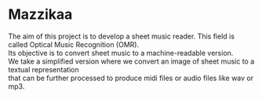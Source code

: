# Mazzikaa
The aim of this project is to develop a sheet music reader. This field is called Optical Music Recognition (OMR).\
Its objective is to convert sheet music to a machine-readable version.\
We take a simplified version where we convert an image of sheet music to a textual representation\
that can be further processed to produce midi files or audio files like wav or mp3. 
